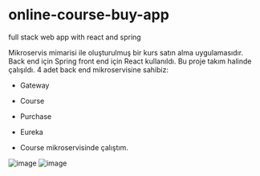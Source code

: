 # online-course-buy-app
full stack web app with react and spring


Mikroservis mimarisi ile oluşturulmuş bir kurs satın alma uygulamasıdır.
Back end için Spring front end için React kullanıldı.
Bu proje takım halinde çalışıldı.
4 adet back end mikroservisine sahibiz:
 - Gateway
 - Course
 - Purchase
 - Eureka

- Course mikroservisinde çalıştım.

![image](https://user-images.githubusercontent.com/78312646/182765956-9a063b4e-6b68-4544-b77d-86cb5862c37d.png)
![image](https://user-images.githubusercontent.com/78312646/182765968-0d02adb6-e18a-40fa-8097-abb43f0b311b.png)
